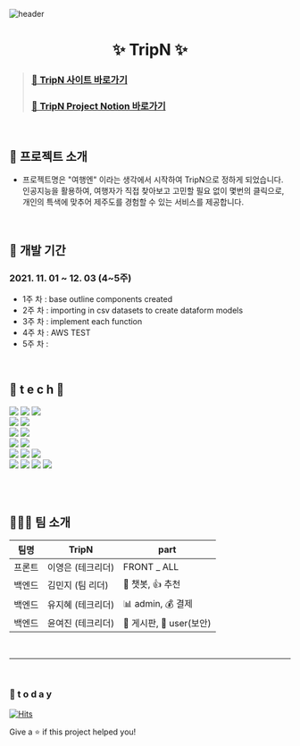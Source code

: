 ![header](https://capsule-render.vercel.app/api?type=waving&color=gradient&height=300&section=header&text=TripN_README🎨&fontSize=70)
<div align=center>

# ✨ TripN ✨
  
</div>

> ### [🔗 TripN 사이트 바로가기](http://.com/)
> ### [🔗 TripN Project Notion 바로가기](http://www.notion.so/projectripn//)

<br />

## 🎨 프로젝트 소개

- 프로젝트명은 "여행엔" 이라는 생각에서 시작하여 TripN으로 정하게 되었습니다.
인공지능을 활용하여, 여행자가 직접 찾아보고 고민할 필요 없이 몇번의 클릭으로, 개인의 특색에 맞추어 제주도를 경험할 수 있는 서비스를 제공합니다.


  <br />

## 📅 개발 기간

### 2021. 11. 01 ~ 12. 03 (4~5주)


- 1주 차 : base outline components created 
- 2주 차 : importing in csv datasets to create dataform models
- 3주 차 : implement each function
- 4주 차 : AWS TEST
- 5주 차 : 

<br />

## 🌹 t e c h 🌹


 <img src="https://img.shields.io/badge/JavaScript-F7DF1E?style=flat-square&logo=JavaScript&logoColor=black"/> 
 <img src="https://img.shields.io/badge/Html-E34F26?style=flat-square&logo=Html5&logoColor=white"/>
 <img src="https://img.shields.io/badge/CSS-1572B6?style=flat-square&logo=CSS3&logoColor=white"/> 
 <br>
 <img src="https://img.shields.io/badge/React%20/%20ReactNative-61DAFB?style=flat-square&logo=React&logoColor=black"/>
 <img src="https://img.shields.io/badge/Visual Studio Code-007ACC?style=flat-square&logo=Visual Studio Code&logoColor=white"/>
 <br/>
 <img src="https://img.shields.io/badge/Java-007396?style=flat-square&logo=Java&logoColor=white"/>
 <img src="https://img.shields.io/badge/Spring-6DB33F?style=flat-square&logo=Spring&logoColor=white"/>
 <br/>
 <img src="https://img.shields.io/badge/Python-3776AB?style=flat-square&logo=Python&logoColor=yellow"/>
 <img src="https://img.shields.io/badge/Django-092E20?style=flat-square&logo=Django&logoColor=orange"/>
 <br/>
 <img src="https://img.shields.io/badge/Docker-2496ED?style=flat-square&logo=Docker&logoColor=white"/> 
 <img src="https://img.shields.io/badge/Anaconda-44A833?style=flat-square&logo=Anaconda&logoColor=white"/>
 <img src="https://img.shields.io/badge/Redux-764ABC?style=flat-square&logo=Redux&logoColor=white"/>
 <br/>
 <img src="https://img.shields.io/badge/MariaDB-003545?style=flat-square&logo=MariaDB&logoColor=white"/>
 <img src="https://img.shields.io/badge/MySQL-4479A1?style=flat-square&logo=MySQL&logoColor=white"/> 
 <img src="https://img.shields.io/badge/MSSQL-CC2927?style=flat-square&logo=mssql&logoColor=white"/>
 <img src="https://img.shields.io/badge/Oracle-F80000?style=flat-square&logo=oracle&logoColor=white"/>




<br><br>

## 👩🏻‍🎤 팀 소개

| 팀명   |        TripN        |          part          |
| ------ | ------------------- | ------------------- |
| 프론트 | 이영은 (테크리더)     |  FRONT _ ALL  |
| 백엔드 | 김민지 (팀 리더)      |  💬 챗봇, 👍 추천  |
| 백엔드 | 유지혜 (테크리더)     |  📊 admin, 💰 결제  |
| 백엔드 | 윤여진 (테크리더)     | 📜 게시판, 🔐 user(보안) |

<br>

---

<br />

### 💌  t o d a y 

[![Hits](https://hits.seeyoufarm.com/api/count/incr/badge.svg?url=https%3A%2F%2Fgithub.com%2FJoowon0220&count_bg=%23FF0000&title_bg=%23555555&icon=&icon_color=%23E7E7E7&title=hits&edge_flat=false)](https://hits.seeyoufarm.com)
<br>


Give a ⭐️ if this project helped you!
